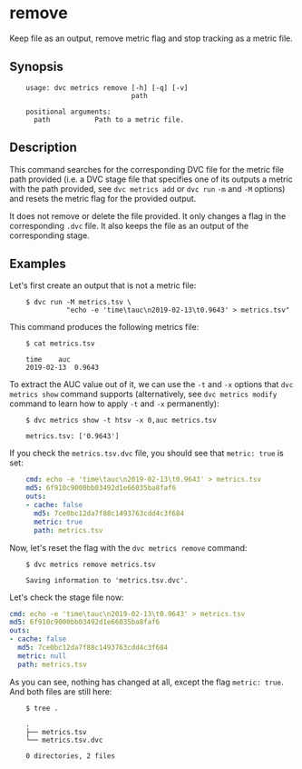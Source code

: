 # remove

Keep file as an output, remove metric flag and stop tracking as a metric file.

## Synopsis

```usage
    usage: dvc metrics remove [-h] [-q] [-v]
                              path

    positional arguments:
      path           Path to a metric file.

```

## Description

This command searches for the corresponding DVC file for the metric file path
provided (i.e. a DVC stage file that specifies one of its outputs a metric with
the path provided, see `dvc metrics add` or `dvc run` `-m` and `-M` options) and
resets the metric flag for the provided output.

It does not remove or delete the file provided. It only changes a flag in the
corresponding `.dvc` file. It also keeps the file as an output of the
corresponding stage.

## Examples

Let's first create an output that is not a metric file:

```dvc
    $ dvc run -M metrics.tsv \
              "echo -e 'time\tauc\n2019-02-13\t0.9643' > metrics.tsv"
```
This command produces the following metrics file:

```dvc
    $ cat metrics.tsv

    time	auc
    2019-02-13	0.9643

```

To extract the AUC value out of it, we can use the `-t` and `-x` options that
`dvc metrics show` command supports (alternatively, see `dvc metrics modify`
command to learn how to apply `-t` and `-x` permanently):

```dvc
    $ dvc metrics show -t htsv -x 0,auc metrics.tsv

    metrics.tsv: ['0.9643']
```

If you check the `metrics.tsv.dvc` file, you should see that `metric: true` is
set:

```yaml
    cmd: echo -e 'time\tauc\n2019-02-13\t0.9643' > metrics.tsv
    md5: 6f910c9000bb03492d1e66035ba8faf6
    outs:
    - cache: false
      md5: 7ce0bc12da7f88c1493763cdd4c3f684
      metric: true
      path: metrics.tsv
```

Now, let's reset the flag with the `dvc metrics remove` command:

```dvc
    $ dvc metrics remove metrics.tsv

    Saving information to 'metrics.tsv.dvc'.
```

Let's check the stage file now:

```yaml
cmd: echo -e 'time\tauc\n2019-02-13\t0.9643' > metrics.tsv
md5: 6f910c9000bb03492d1e66035ba8faf6
outs:
- cache: false
  md5: 7ce0bc12da7f88c1493763cdd4c3f684
  metric: null
  path: metrics.tsv
```

As you can see, nothing has changed at all, except the flag `metric: true`. And
both files are still here:

```dvc
    $ tree .

    .
    ├── metrics.tsv
    └── metrics.tsv.dvc

    0 directories, 2 files
```
